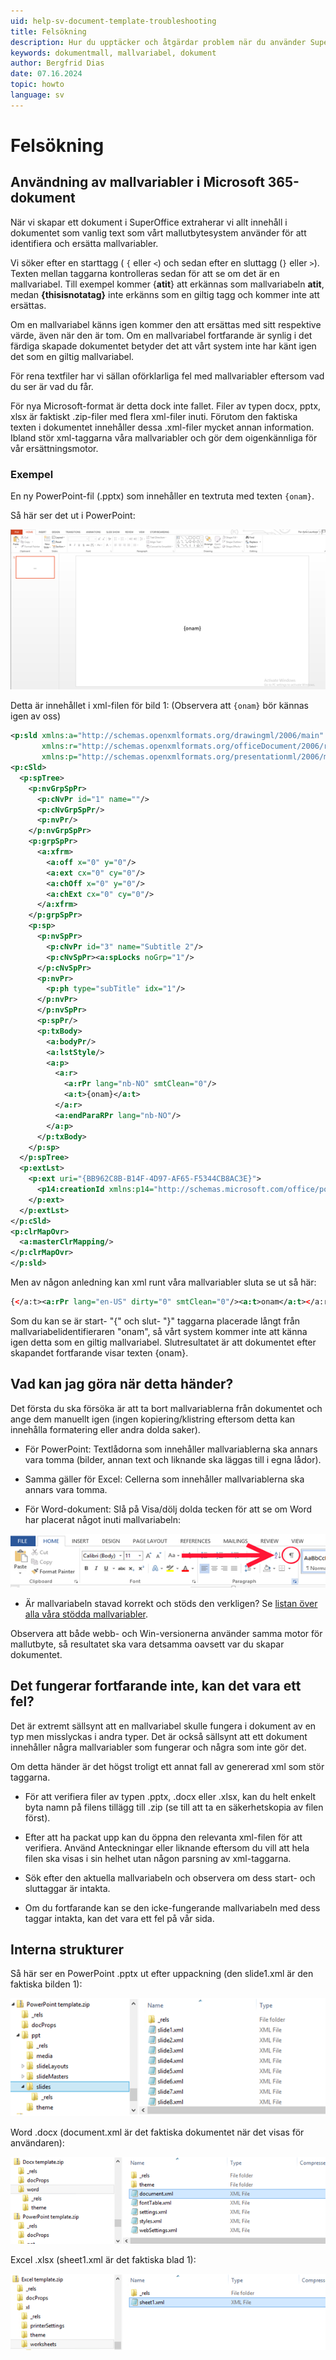 ```yaml
---
uid: help-sv-document-template-troubleshooting
title: Felsökning
description: Hur du upptäcker och åtgärdar problem när du använder SuperOffice mallvariabler i Microsoft 365-dokument.
keywords: dokumentmall, mallvariabel, dokument
author: Bergfrid Dias
date: 07.16.2024
topic: howto
language: sv
---
```


# Felsökning

## Användning av mallvariabler i Microsoft 365-dokument

När vi skapar ett dokument i SuperOffice extraherar vi allt innehåll i dokumentet som vanlig text som vårt mallutbytesystem använder för att identifiera och ersätta mallvariabler.

Vi söker efter en starttagg ( `{` eller `<`) och sedan efter en sluttagg (`}` eller `>`). Texten mellan taggarna kontrolleras sedan för att se om det är en mallvariabel. Till exempel kommer {**atit**} att erkännas som mallvariabeln **atit**, medan **{thisisnotatag}** inte erkänns som en giltig tagg och kommer inte att ersättas.

Om en mallvariabel känns igen kommer den att ersättas med sitt respektive värde, även när den är tom. Om en mallvariabel fortfarande är synlig i det färdiga skapade dokumentet betyder det att vårt system inte har känt igen det som en giltig mallvariabel.

För rena textfiler har vi sällan oförklarliga fel med mallvariabler eftersom vad du ser är vad du får.

För nya Microsoft-format är detta dock inte fallet. Filer av typen docx, pptx, xlsx är faktiskt .zip-filer med flera xml-filer inuti. Förutom den faktiska texten i dokumentet innehåller dessa .xml-filer mycket annan information. Ibland stör xml-taggarna våra mallvariabler och gör dem oigenkännliga för vår ersättningsmotor.

### Exempel

En ny PowerPoint-fil (.pptx) som innehåller en textruta med texten `{onam}`.

Så här ser det ut i PowerPoint:

![SuperOffice mallvariabler i Microsoft PowerPoint -screenshot][img1]

Detta är innehållet i xml-filen för bild 1: (Observera att `{onam}` bör kännas igen av oss)

```xml
<p:sld xmlns:a="http://schemas.openxmlformats.org/drawingml/2006/main"
       xmlns:r="http://schemas.openxmlformats.org/officeDocument/2006/relationships"
       xmlns:p="http://schemas.openxmlformats.org/presentationml/2006/main">
<p:cSld>
  <p:spTree>
    <p:nvGrpSpPr>
      <p:cNvPr id="1" name=""/>
      <p:cNvGrpSpPr/>
      <p:nvPr/>
    </p:nvGrpSpPr>
    <p:grpSpPr>
      <a:xfrm>
        <a:off x="0" y="0"/>
        <a:ext cx="0" cy="0"/>
        <a:chOff x="0" y="0"/>
        <a:chExt cx="0" cy="0"/>
      </a:xfrm>
    </p:grpSpPr>
    <p:sp>
      <p:nvSpPr>
        <p:cNvPr id="3" name="Subtitle 2"/>
        <p:cNvSpPr><a:spLocks noGrp="1"/>
      </p:cNvSpPr>
      <p:nvPr>
        <p:ph type="subTitle" idx="1"/>
      </p:nvPr>
      </p:nvSpPr>
      <p:spPr/>
      <p:txBody>
        <a:bodyPr/>
        <a:lstStyle/>
        <a:p>
          <a:r>
            <a:rPr lang="nb-NO" smtClean="0"/>
            <a:t>{onam}</a:t>
          </a:r>
          <a:endParaRPr lang="nb-NO"/>
        </a:p>
      </p:txBody>
    </p:sp>
  </p:spTree>
  <p:extLst>
    <p:ext uri="{BB962C8B-B14F-4D97-AF65-F5344CB8AC3E}">
      <p14:creationId xmlns:p14="http://schemas.microsoft.com/office/powerpoint/2010/main" val="3005012355"/>
    </p:ext>
  </p:extLst>
</p:cSld>
<p:clrMapOvr>
  <a:masterClrMapping/>
</p:clrMapOvr>
</p:sld>
```

Men av någon anledning kan xml runt våra mallvariabler sluta se ut så här:

```xml
{</a:t><a:rPr lang="en-US" dirty="0" smtClean="0"/><a:t>onam</a:t></a:r><a:r><a:rPr lang="en-US" smtClean="0"/><a:t>}
```

Som du kan se är start- "{" och slut- "}" taggarna placerade långt från mallvariabelidentifieraren "onam", så vårt system kommer inte att känna igen detta som en giltig mallvariabel. Slutresultatet är att dokumentet efter skapandet fortfarande visar texten {onam}.

## Vad kan jag göra när detta händer?

Det första du ska försöka är att ta bort mallvariablerna från dokumentet och ange dem manuellt igen (ingen kopiering/klistring eftersom detta kan innehålla formatering eller andra dolda saker).

* För PowerPoint: Textlådorna som innehåller mallvariablerna ska annars vara tomma (bilder, annan text och liknande ska läggas till i egna lådor).

* Samma gäller för Excel: Cellerna som innehåller mallvariablerna ska annars vara tomma.

* För Word-dokument: Slå på Visa/dölj dolda tecken för att se om Word har placerat något inuti mallvariabeln:

![Slå på Visa/dölj dolda tecken -screenshot][img2]

* Är mallvariabeln stavad korrekt och stöds den verkligen? Se [listan över alla våra stödda mallvariabler][1].

Observera att både webb- och Win-versionerna använder samma motor för mallutbyte, så resultatet ska vara detsamma oavsett var du skapar dokumentet.

## Det fungerar fortfarande inte, kan det vara ett fel?

Det är extremt sällsynt att en mallvariabel skulle fungera i dokument av en typ men misslyckas i andra typer. Det är också sällsynt att ett dokument innehåller några mallvariabler som fungerar och några som inte gör det.

Om detta händer är det högst troligt ett annat fall av genererad xml som stör taggarna.

* För att verifiera filer av typen .pptx, .docx eller .xlsx, kan du helt enkelt byta namn på filens tillägg till .zip (se till att ta en säkerhetskopia av filen först).

* Efter att ha packat upp kan du öppna den relevanta xml-filen för att verifiera. Använd Anteckningar eller liknande eftersom du vill att hela filen ska visas i sin helhet utan någon parsning av xml-taggarna.

* Sök efter den aktuella mallvariabeln och observera om dess start- och sluttaggar är intakta.

* Om du fortfarande kan se den icke-fungerande mallvariabeln med dess taggar intakta, kan det vara ett fel på vår sida.

## Interna strukturer

Så här ser en PowerPoint .pptx ut efter uppackning (den slide1.xml är den faktiska bilden 1):

![PowerPoint -screenshot][img4]

Word .docx (document.xml är det faktiska dokumentet när det visas för användaren):

![Word -screenshot][img5]

Excel .xlsx (sheet1.xml är det faktiska blad 1):

![Excel -screenshot][img6]

<!-- Referenced links -->
[1]: ../variables/index.md

<!-- Referenced images -->
[img1]: ../../../../media/loc/en/document/troubleshoot-tempvar.png
[img2]: ../../../../media/loc/en/document/troubleshoot-tempvar-1.png
[img4]: ../../../../media/loc/en/document/troubleshoot-tempvar-2.png
[img5]: ../../../../media/loc/en/document/troubleshoot-tempvar-3.png
[img6]: ../../../../media/loc/en/document/troubleshoot-tempvar-4.png
